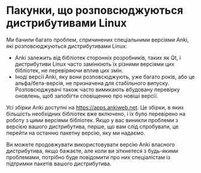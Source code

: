 # Пакунки, що розповсюджуються дистрибутивами Linux

Ми бачили багато проблем, спричинених спеціальними версіями Anki, які розповсюджуються дистрибутивами Linux:

- Anki залежить від бібліотек сторонніх розробників, таких як Qt, і            дистрибутиви Linux часто замінюють їх різними версіями цих бібліотек, не перевіряючи вплив цих змін.
- Іноді версії Anki, яку вони розповсюджують, уже багато років, або це альфа/бета-версія, не призначена для стабільного випуску. Розповсюджувачі також часто вимикають вбудовану перевірку оновлень, щоб запобігти сповіщенню про новіші версії.

Усі збірки Anki доступні на <https://apps.ankiweb.net>. Це збірки, в яких більшість необхідних бібліотек вже включено, і їх було перевірено на роботу з цими версіями бібліотек. Якщо у вас виникли проблеми з версією вашого дистрибутива, перше, що вам слід спробувати, це перейти на останню пакетну версію, яку ми надаємо.

Ви можете продовжувати використовувати версію Anki власного дистрибутива, якщо бажаєте, але коли ви зіткнетеся з будь-якими проблемами, потрібно буде повідомити про них спеціалістам із підтримки пакетів вашого дистрибутива.
